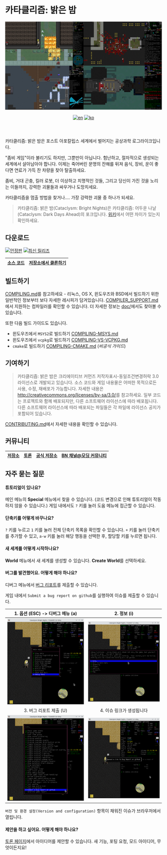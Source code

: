 # 카타클리즘: 밝은 밤

<header align="center">
  <a><img src="doc/img/readme-title.png" title="우측 위부터 시계방향으로 Chaosvolt (x2), ExecutorBill, scarf005의 스크린샷"></a>

  [![en][icon-en]][en]
  [![ko][icon-ko]][ko]

</header>

[en]: ./README.md
[icon-en]: https://img.shields.io/badge/lang-en-red?style=flat-square
[ko]: ./README.ko.md
[icon-ko]: https://img.shields.io/badge/lang-ko-orange?style=flat-square



카타클리즘: 밝은 밤은 포스트 아포칼립스 세계에서 벌어지는 공상과학 로그라이크입니다.

"좀비 게임"이라 불리기도 하지만, 그뿐만이 아닙니다. 험난하고, 절차적으로 생성되는 세계에서 살아남아야 합니다. 이제는 죽어버린 문명의 잔해를 뒤져 음식, 장비, 운이 좋다면 연료가 가득 찬 차량을 찾아 탈출하세요.

좀비, 거대 곤충, 킬러 로봇, 더 이상하고 치명적인 것들, 그리고 당신이 가진 것을 노리는 이들까지, 강력한 괴물들과 싸우거나 도망치세요.

카타클리즘을 멈출 방법을 찾거나.... 가장 강력한 괴물 중 하나가 되세요.

> 카타클리즘: 밝은 밤(Cataclysm: Bright Nights)은 카타클리즘: 어두운 나날(Cataclysm: Dark Days Ahead)의 포크입니다. [위키](https://github.com/cataclysmbnteam/cataclysm-BN/wiki/Changes-so-far)에서 어떤 차이가 있는지 확인하세요.

## 다운로드

[![안정판][stable-releases-badge]][stable-releases] [![최신 릴리즈][all-releases-badge]][all-releases]

[stable-releases]: https://github.com/cataclysmbnteam/cataclysm-BN/releases/tag/cbn-0.2
[stable-releases-badge]: https://img.shields.io/github/v/release/cataclysmbnteam/cataclysm-BN?style=for-the-badge&color=success&label=stable
[all-releases]: https://github.com/cataclysmbnteam/cataclysm-BN/releases
[all-releases-badge]: https://img.shields.io/github/v/release/cataclysmbnteam/cataclysm-BN?style=for-the-badge&color=important&label=Latest%20Release&include_prereleases&sort=date

| [소스 코드][source-zip-archive] | [저장소에서 클론하기][clone] |
| :-----------------------------: | :--------------------------: |

[source-zip-archive]: https://github.com/cataclysmbnteam/cataclysm-BN/archive/master.zip "소스 코드를 .zip 아카이브로 다운로드할 수 있습니다"
[clone]: https://github.com/cataclysmbnteam/cataclysm-BN/ "GitHub 저장소에서 클론할 수 있습니다"

## 빌드하기

[COMPILING.md](doc/COMPILING/COMPILING.md)를 참고하세요 - 리눅스, OS X, 윈도우즈와 BSD에서 빌드하기 위한 일반적인 정보부터 보다 자세한 레시피가 담겨있습니다. [COMPILER_SUPPORT.md](doc/COMPILING/COMPILER_SUPPORT.md)에서 지원하는 컴파일러를 확인할 수 있습니다. 더 자세한 정보는 [doc/](https://github.com/cataclysmbnteam/cataclysm-BN/tree/upload/doc)에서도 찾아볼 수 있습니다.

또한 다음 빌드 가이드도 있습니다.

- 윈도우즈에서 `MSYS2`로 빌드하기 [COMPILING-MSYS.md](doc/COMPILING/COMPILING-MSYS.md)
- 윈도우즈에서 `vcpkg`로 빌드하기 [COMPILING-VS-VCPKG.md](doc/COMPILING/COMPILING-VS-VCPKG.md)
- `cmake`로 빌드하기 [COMPILING-CMAKE.md](doc/COMPILING/COMPILING-CMAKE.md) (_비공식 가이드_)

## 기여하기

> 카타클리즘: 밝은 밤은 크리에이티브 커먼즈 저작자표시-동일조건변경허락 3.0 라이선스로 개발되고 있습니다. 소스 코드와 게임 내용물은 어떠한 목적으로든 사용, 수정, 재배포가 가능합니다. 자세한 내용은 <http://creativecommons.org/licenses/by-sa/3.0/>를 참고하세요.
> 일부 코드는 프로젝트와 함께 배포되지만, 다른 소프트웨어 라이선스에 따라 배포됩니다. 다른 소프트웨어 라이선스에 따라 배포되는 파일들은 각 파일에 라이선스 공지가 포함되어 있습니다.

[CONTRIBUTING.md](.github/CONTRIBUTING.md)에서 자세한 내용을 확인할 수 있습니다.

## 커뮤니티

| [저장소][repo] | [토론][discussion] | [공식 저장소][discord] | [BN 채널@모딩 커뮤니티][modding] |
| :------------: | :----------------: | :--------------------: | :------------------------------: |

[repo]: https://github.com/cataclysmbnteam/cataclysm-BN
[discussion]: https://github.com/cataclysmbnteam/cataclysm-BN/discussions
[discord]: https://discord.gg/XW7XhXuZ89
[modding]: https://discord.gg/B5q4XCa "비공식 DDA모딩 커뮤니티에도 BN 채널이 있습니다."

## 자주 묻는 질문

#### 튜토리얼이 있나요?

메인 메뉴의 **Special** 메뉴에서 찾을 수 있습니다. (코드 변경으로 인해 튜토리얼이 작동하지 않을 수 있습니다.) 게임 내에서도 `?` 키를 눌러 도움 메뉴에 접근할 수 있습니다.

#### 단축키를 어떻게 바꾸나요?

`?` 키를 누르고 `1` 키를 눌러 전체 단축키 목록을 확인할 수 있습니다. `+` 키를 눌러 단축키를 추가할 수 있고, `a-w` 키를 눌러 해당 행동을 선택한 후, 할당할 키를 누르면 됩니다.

#### 새 세계를 어떻게 시작하나요?

**World** 메뉴에서 새 세계를 생성할 수 있습니다. **Create World**를 선택하세요.

#### 버그를 발견했어요. 어떻게 해야 하나요?

디버그 메뉴에서 [버그 리포트](https://github.com/cataclysmbnteam/cataclysm-BN/issues/new?template=bug_report.yml)를 제출할 수 있습니다.

게임 내에서 `Submit a bug report on github`를 실행하여 이슈를 제출할 수 있습니다.

| 1. 옵션 (ESC) -> 디버그 메뉴 (a) |         2. 정보 (i)          |
| :------------------------------: | :--------------------------: |
|   ![](doc/img/readme-bug1.png)   | ![](doc/img/readme-bug2.png) |
|     3. 버그 리포트 제출 (U)      |  4. 이슈 링크가 생성됩니다   |
|   ![](doc/img/readme-bug3.png)   | ![](doc/img/readme-bug4.png) |

`버전 및 환경 설정(Version and configuration)` 항목이 채워진 이슈가 브라우저에서 열립니다.

#### 제안을 하고 싶어요. 어떻게 해야 하나요?

[토론 페이지](https://github.com/cataclysmbnteam/cataclysm-BN/discussions/categories/ideas)에서 아이디어를 제안할 수 있습니다. 새 기능, 포팅 요청, 모드 아이디어, 무엇이든지요!
